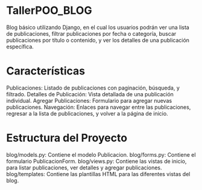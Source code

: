 # TallerPOO_BLOG
Blog básico utilizando Django, en el cual los usuarios podrán ver una lista de publicaciones, filtrar publicaciones por fecha o categoría, buscar publicaciones por título o contenido, y ver los detalles de una publicación específica.

# Características
Publicaciones: Listado de publicaciones con paginación, búsqueda, y filtrado.
Detalles de Publicación: Vista detallada de una publicación individual.
Agregar Publicaciones: Formulario para agregar nuevas publicaciones.
Navegación: Enlaces para navegar entre las publicaciones, regresar a la lista de publicaciones, y volver a la página de inicio.
# Estructura del Proyecto
blog/models.py: Contiene el modelo Publicacion.
blog/forms.py: Contiene el formulario PublicacionForm.
blog/views.py: Contiene las vistas de inicio, para listar publicaciones, ver detalles y agregar publicaciones.
blog/templates: Contiene las plantillas HTML para las diferentes vistas del blog.